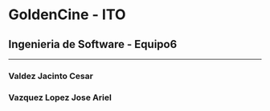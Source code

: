 # GoldenCine - ITO
## Ingenieria de Software - Equipo6
---
### Valdez Jacinto Cesar
### Vazquez Lopez Jose Ariel